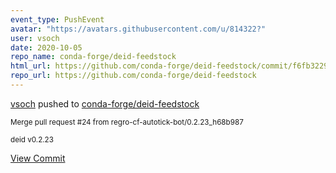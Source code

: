 ```yaml
---
event_type: PushEvent
avatar: "https://avatars.githubusercontent.com/u/814322?"
user: vsoch
date: 2020-10-05
repo_name: conda-forge/deid-feedstock
html_url: https://github.com/conda-forge/deid-feedstock/commit/f6fb3229c611ae581cc5b97f839bdfff884c07b4
repo_url: https://github.com/conda-forge/deid-feedstock
---
```


<a href='https://github.com/vsoch' target='_blank'>vsoch</a> pushed to <a href='https://github.com/conda-forge/deid-feedstock' target='_blank'>conda-forge/deid-feedstock</a>

<small>Merge pull request #24 from regro-cf-autotick-bot/0.2.23_h68b987

deid v0.2.23</small>

<a href='https://github.com/conda-forge/deid-feedstock/commit/f6fb3229c611ae581cc5b97f839bdfff884c07b4' target='_blank'>View Commit</a>